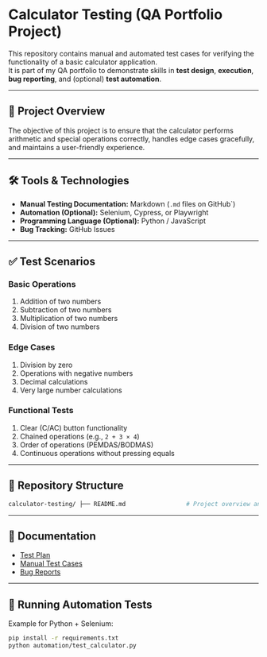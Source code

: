 # Calculator Testing (QA Portfolio Project)

This repository contains manual and automated test cases for verifying the functionality of a basic calculator application.  
It is part of my QA portfolio to demonstrate skills in **test design**, **execution**, **bug reporting**, and (optional) **test automation**.

---

## 📖 Project Overview
The objective of this project is to ensure that the calculator performs arithmetic and special operations correctly, handles edge cases gracefully, and maintains a user-friendly experience.

---

## 🛠 Tools & Technologies
- **Manual Testing Documentation:** Markdown (`.md` files on GitHub`)
- **Automation (Optional):** Selenium, Cypress, or Playwright
- **Programming Language (Optional):** Python / JavaScript
- **Bug Tracking:** GitHub Issues

---

## ✅ Test Scenarios

### Basic Operations
1. Addition of two numbers
2. Subtraction of two numbers
3. Multiplication of two numbers
4. Division of two numbers

### Edge Cases
1. Division by zero
2. Operations with negative numbers
3. Decimal calculations
4. Very large number calculations

### Functional Tests
1. Clear (C/AC) button functionality
2. Chained operations (e.g., `2 + 3 × 4`)
3. Order of operations (PEMDAS/BODMAS)
4. Continuous operations without pressing equals
---

## 📂 Repository Structure

```bash
calculator-testing/ ├── README.md                 # Project overview and instructions ├── manual-test-cases.md      # Manual test scenarios in Markdown format ├── bug-reports.md            # Example defect reports ├── automation/               # Automation scripts (optional) └── docs/                     # (Optional) Extra QA documentation like test plans
```

---

## 📄 Documentation
- [Test Plan](test-plan.md)  
- [Manual Test Cases](manual-test-cases.md)  
- [Bug Reports](bug-reports.md)  

---

## 🚀 Running Automation Tests
Example for Python + Selenium:
```bash
pip install -r requirements.txt
python automation/test_calculator.py
